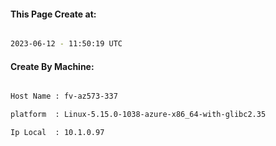 
   
#### This Page Create at:

```bash

2023-06-12 - 11:50:19 UTC

```

#### Create By Machine:

```bash

Host Name : fv-az573-337

platform  : Linux-5.15.0-1038-azure-x86_64-with-glibc2.35

Ip Local  : 10.1.0.97

```

